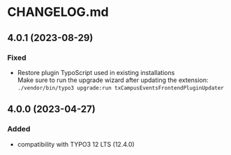 # CHANGELOG.md

## 4.0.1 (2023-08-29)

### Fixed
- Restore plugin TypoScript used in existing installations  
  Make sure to run the upgrade wizard after updating the extension:  
  `./vendor/bin/typo3 upgrade:run txCampusEventsFrontendPluginUpdater`
 
## 4.0.0 (2023-04-27)

### Added
- compatibility with TYPO3 12 LTS (12.4.0)